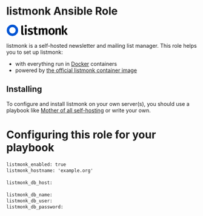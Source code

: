 <!--
SPDX-FileCopyrightText: 2025 Julian-Samuel Gebühr

SPDX-License-Identifier: AGPL-3.0-or-later
-->

# listmonk Ansible Role

![listmonk Logo](assets/listmonk.png)

listmonk is a self-hosted newsletter and mailing list manager. This role helps you to set up listmonk:

- with everything run in [Docker](https://www.docker.com/) containers
- powered by [the official listmonk container image](https://hub.docker.com/r/listmonk/listmonk/)

## Installing

To configure and install listmonk on your own server(s), you should use a playbook like [Mother of all self-hosting](https://github.com/mother-of-all-self-hosting/mash-playbook) or write your own.

# Configuring this role for your playbook

```
listmonk_enabled: true
listmonk_hostname: 'example.org'

listmonk_db_host:

listmonk_db_name:
listmonk_db_user:
listmonk_db_password:
```
